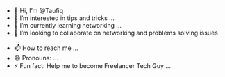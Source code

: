- 👋 Hi, I’m @Taufiq
- 👀 I’m interested in tips and tricks ...
- 🌱 I’m currently learning networking ...
- 💞️ I’m looking to collaborate on networking and problems solving issues ...
- 📫 How to reach me ...
- 😄 Pronouns: ...
- ⚡ Fun fact: Help me to become Freelancer Tech Guy ...

<!---
tmazumder-papu/tmazumder-papu is a ✨ special ✨ repository because its `README.md` (this file) appears on your GitHub profile.
You can click the Preview link to take a look at your changes.
--->
